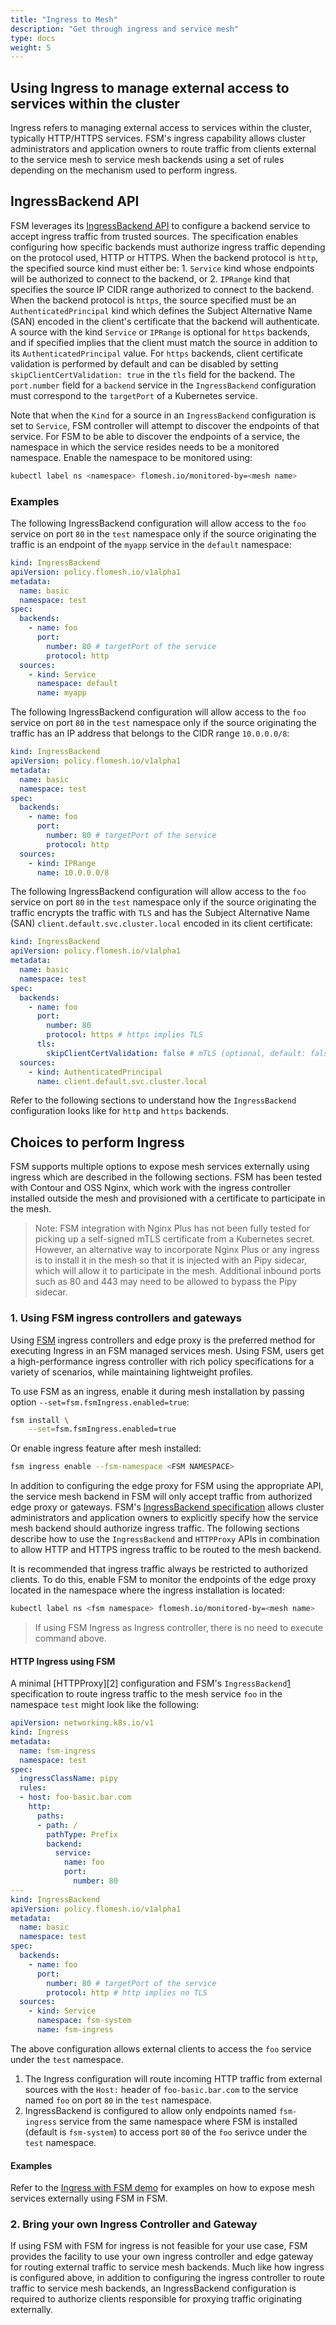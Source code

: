 ```yaml
---
title: "Ingress to Mesh"
description: "Get through ingress and service mesh"
type: docs
weight: 5
---
```


## Using Ingress to manage external access to services within the cluster

Ingress refers to managing external access to services within the cluster, typically HTTP/HTTPS services. FSM's ingress capability allows cluster administrators and application owners to route traffic from clients external to the service mesh to service mesh backends using a set of rules depending on the mechanism used to perform ingress.

## IngressBackend API

FSM leverages its [IngressBackend API][1] to configure a backend service to accept ingress traffic from trusted sources. The specification enables configuring how specific backends must authorize ingress traffic depending on the protocol used, HTTP or HTTPS. When the backend protocol is `http`, the specified source kind must either be: 1. `Service` kind whose endpoints will be authorized to connect to the backend, or 2. `IPRange` kind that specifies the source IP CIDR range authorized to connect to the backend. When the backend protocol is `https`, the source specified must be an `AuthenticatedPrincipal` kind which defines the Subject Alternative Name (SAN) encoded in the client's certificate that the backend will authenticate. A source with the kind `Service` or `IPRange` is optional for `https` backends, and if specified implies that the client must match the source in addition to its `AuthenticatedPrincipal` value. For `https` backends, client certificate validation is performed by default and can be disabled by setting `skipClientCertValidation: true` in the `tls` field for the backend. The `port.number` field for a `backend` service in the `IngressBackend` configuration must correspond to the `targetPort` of a Kubernetes service.

Note that when the `Kind` for a source in an `IngressBackend` configuration is set to `Service`, FSM controller will attempt to discover the endpoints of that service. For FSM to be able to discover the endpoints of a service, the namespace in which the service resides needs to be a monitored namespace. Enable the namespace to be monitored using:

```bash
kubectl label ns <namespace> flomesh.io/monitored-by=<mesh name>
```

### Examples

The following IngressBackend configuration will allow access to the `foo` service on port `80` in the `test` namespace only if the source originating the traffic is an endpoint of the `myapp` service in the `default` namespace:
```yaml
kind: IngressBackend
apiVersion: policy.flomesh.io/v1alpha1
metadata:
  name: basic
  namespace: test
spec:
  backends:
    - name: foo
      port:
        number: 80 # targetPort of the service
        protocol: http
  sources:
    - kind: Service
      namespace: default
      name: myapp
```

The following IngressBackend configuration will allow access to the `foo` service on port `80` in the `test` namespace only if the source originating the traffic has an IP address that belongs to the CIDR range `10.0.0.0/8`:
```yaml
kind: IngressBackend
apiVersion: policy.flomesh.io/v1alpha1
metadata:
  name: basic
  namespace: test
spec:
  backends:
    - name: foo
      port:
        number: 80 # targetPort of the service
        protocol: http
  sources:
    - kind: IPRange
      name: 10.0.0.0/8
```

The following IngressBackend configuration will allow access to the `foo` service on port `80` in the `test` namespace only if the source originating the traffic encrypts the traffic with `TLS` and has the Subject Alternative Name (SAN) `client.default.svc.cluster.local` encoded in its client certificate:
```yaml
kind: IngressBackend
apiVersion: policy.flomesh.io/v1alpha1
metadata:
  name: basic
  namespace: test
spec:
  backends:
    - name: foo
      port:
        number: 80
        protocol: https # https implies TLS
      tls:
        skipClientCertValidation: false # mTLS (optional, default: false)
  sources:
    - kind: AuthenticatedPrincipal
      name: client.default.svc.cluster.local
```

Refer to the following sections to understand how the `IngressBackend` configuration looks like for `http` and `https` backends.

## Choices to perform Ingress

FSM supports multiple options to expose mesh services externally using ingress which are described in the following sections. FSM has been tested with Contour and OSS Nginx, which work with the ingress controller installed outside the mesh and provisioned with a certificate to participate in the mesh.

> Note: FSM integration with Nginx Plus has not been fully tested for picking up a self-signed mTLS certificate from a Kubernetes secret. However, an alternative way to incorporate Nginx Plus or any ingress is to install it in the mesh so that it is injected with an Pipy sidecar, which will allow it to participate in the mesh. Additional inbound ports such as 80 and 443 may need to be allowed to bypass the Pipy sidecar.

### 1. Using FSM ingress controllers and gateways

Using [FSM](https://github.com/flomesh-io/fsm) ingress controllers and edge proxy is the preferred method for executing Ingress in an FSM managed services mesh. Using FSM, users get a high-performance ingress controller with rich policy specifications for a variety of scenarios, while maintaining lightweight profiles.

To use FSM as an ingress, enable it during mesh installation by passing option `--set=fsm.fsmIngress.enabled=true`:

```bash
fsm install \
    --set=fsm.fsmIngress.enabled=true
```

Or enable ingress feature after mesh installed:

```bash
fsm ingress enable --fsm-namespace <FSM NAMESPACE>
```

In addition to configuring the edge proxy for FSM using the appropriate API, the service mesh backend in FSM will only accept traffic from authorized edge proxy or gateways. FSM's [IngressBackend specification][1] allows cluster administrators and application owners to explicitly specify how the service mesh backend should authorize ingress traffic. The following sections describe how to use the `IngressBackend` and `HTTPProxy` APIs in combination to allow HTTP and HTTPS ingress traffic to be routed to the mesh backend.

It is recommended that ingress traffic always be restricted to authorized clients. To do this, enable FSM to monitor the endpoints of the edge proxy located in the namespace where the ingress installation is located: 

```bash
kubectl label ns <fsm namespace> flomesh.io/monitored-by=<mesh name>
```

> If using FSM Ingress as Ingress controller, there is no need to execute command above.

#### HTTP Ingress using FSM

A minimal [HTTPProxy][2] configuration and FSM's `IngressBackend`[1] specification to route ingress traffic to the mesh service `foo` in the namespace `test` might look like the following:

```yaml
apiVersion: networking.k8s.io/v1
kind: Ingress
metadata:
  name: fsm-ingress
  namespace: test
spec:
  ingressClassName: pipy
  rules:
  - host: foo-basic.bar.com
    http:
      paths:
      - path: /
        pathType: Prefix
        backend:
          service:
            name: foo
            port:
              number: 80
---
kind: IngressBackend
apiVersion: policy.flomesh.io/v1alpha1
metadata:
  name: basic
  namespace: test
spec:
  backends:
    - name: foo
      port:
        number: 80 # targetPort of the service
        protocol: http # http implies no TLS
  sources:
    - kind: Service
      namespace: fsm-system
      name: fsm-ingress
```

The above configuration allows external clients to access the `foo` service under the `test` namespace.

1. The Ingress configuration will route incoming HTTP traffic from external sources with the `Host:` header of `foo-basic.bar.com` to the service named `foo` on port `80` in the `test` namespace.
2. IngressBackend is configured to allow only endpoints named `fsm-ingress` service from the same namespace where FSM is installed (default is `fsm-system`) to access port `80` of the `foo` serivce under the `test` namespace.

#### Examples

Refer to the [Ingress with FSM demo](/demos/ingress/ingress_fsm/) for examples on how to expose mesh services externally using FSM in FSM.

### 2. Bring your own Ingress Controller and Gateway

If using FSM with FSM for ingress is not feasible for your use case, FSM provides the facility to use your own ingress controller and edge gateway for routing external traffic to service mesh backends. Much like how ingress is configured above, in addition to configuring the ingress controller to route traffic to service mesh backends, an IngressBackend configuration is required to authorize clients responsible for proxying traffic originating externally.

[1]: /docs/api_reference/policy/v1alpha1/#policy.flomesh.io/v1alpha1.IngressBackendSpec